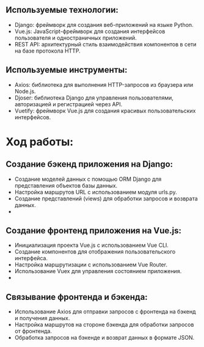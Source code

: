 
## Используемые технологии:

* Django: фреймворк для создания веб-приложений на языке Python.
* Vue.js: JavaScript-фреймворк для создания интерфейсов пользователя и одностраничных приложений.
* REST API: архитектурный стиль взаимодействия компонентов в сети на базе протокола HTTP.

## Используемые инструменты:

* Axios: библиотека для выполнения HTTP-запросов из браузера или Node.js.
* Djoser: библиотека Django для управления пользователями, авторизацией и регистрацией через API.
* Vuetify: фреймворк Vue.js для создания красивых пользовательских интерфейсов.


# Ход работы:

## Создание бэкенд приложения на Django:

* Создание моделей данных с помощью ORM Django для представления объектов базы данных.
* Настройка маршрутов URL с использованием модуля urls.py.
* Создание представлений (views) для обработки запросов и возврата данных.
* 
## Создание фронтенд приложения на Vue.js:

* Инициализация проекта Vue.js с использованием Vue CLI.
* Создание компонентов для отображения пользовательского интерфейса.
* Настройка маршрутизации с использованием Vue Router.
* Использование Vuex для управления состоянием приложения.
* 
## Связывание фронтенда и бэкенда:

* Использование Axios для отправки запросов с фронтенда на бэкенд и получения данных.
* Настройка маршрутов на стороне бэкенда для обработки запросов от фронтенда.
* Обработка запросов на бэкенде и возврат данных в формате JSON.
